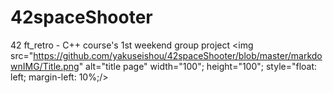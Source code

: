 # 42spaceShooter
42 ft_retro - C++ course's 1st weekend group project
<img src="https://github.com/yakuseishou/42spaceShooter/blob/master/markdownIMG/Title.png" alt="title page" width="100"; height="100"; style="float: left; margin-left: 10%;/>
